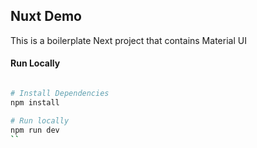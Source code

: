 ## Nuxt Demo

This is a boilerplate Next project that contains Material UI

#### Run Locally

```bash

# Install Dependencies
npm install

# Run locally
npm run dev
``
```
